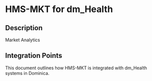 # HMS-MKT for dm_Health

## Description

Market Analytics

## Integration Points

This document outlines how HMS-MKT is integrated with dm_Health systems in Dominica.
